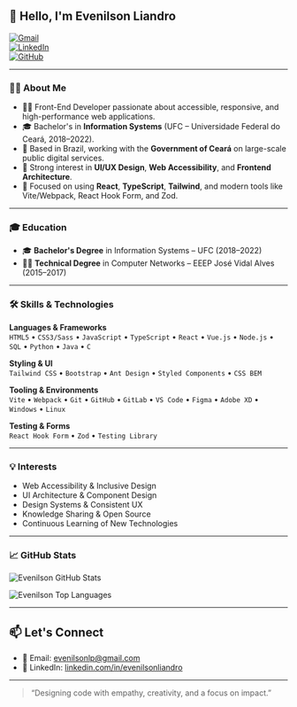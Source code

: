 
## 👋 Hello, I'm Evenilson Liandro

[![Gmail](https://img.shields.io/badge/Gmail-D14836?style=for-the-badge&logo=gmail&logoColor=white)](mailto:evenilsonlp@gmail.com)  
[![LinkedIn](https://img.shields.io/badge/LinkedIn-0077B5?style=for-the-badge&logo=linkedin&logoColor=white)](https://www.linkedin.com/in/evenilsonliandro)  
[![GitHub](https://img.shields.io/badge/GitHub-181717?style=for-the-badge&logo=github&logoColor=white)](https://github.com/evenilson)

---

### 👨‍💻 About Me

- 🧑‍💻 Front-End Developer passionate about accessible, responsive, and high-performance web applications.
- 🎓 Bachelor's in **Information Systems** (UFC – Universidade Federal do Ceará, 2018–2022).
- 📌 Based in Brazil, working with the **Government of Ceará** on large-scale public digital services.
- 🎨 Strong interest in **UI/UX Design**, **Web Accessibility**, and **Frontend Architecture**.
- 🚀 Focused on using **React**, **TypeScript**, **Tailwind**, and modern tools like Vite/Webpack, React Hook Form, and Zod.

---

### 🎓 Education

- 🎓 **Bachelor's Degree** in Information Systems – UFC (2018–2022)  
- 🧑‍🔧 **Technical Degree** in Computer Networks – EEEP José Vidal Alves (2015–2017)

---

### 🛠️ Skills & Technologies

**Languages & Frameworks**  
`HTML5` • `CSS3/Sass` • `JavaScript` • `TypeScript` • `React` • `Vue.js` • `Node.js` • `SQL` • `Python` • `Java` • `C`

**Styling & UI**  
`Tailwind CSS` • `Bootstrap` • `Ant Design` • `Styled Components` • `CSS BEM`

**Tooling & Environments**  
`Vite` • `Webpack` • `Git` • `GitHub` • `GitLab` • `VS Code` • `Figma` • `Adobe XD` • `Windows` • `Linux`

**Testing & Forms**  
`React Hook Form` • `Zod` • `Testing Library`

---

### 💡 Interests

- Web Accessibility & Inclusive Design  
- UI Architecture & Component Design  
- Design Systems & Consistent UX  
- Knowledge Sharing & Open Source  
- Continuous Learning of New Technologies

---

### 📈 GitHub Stats

<p>
  <img src="https://github-readme-stats.vercel.app/api?username=evenilson&show_icons=true&theme=dracula" alt="Evenilson GitHub Stats" />
</p>

<p>
  <img src="https://github-readme-stats.vercel.app/api/top-langs/?username=evenilson&langs_count=10&layout=compact&theme=tokyonight" alt="Evenilson Top Languages" />
</p>

---

## 📫 Let's Connect

- 📧 Email: [evenilsonlp@gmail.com](mailto:evenilsonlp@gmail.com)  
- 💼 LinkedIn: [linkedin.com/in/evenilsonliandro](https://www.linkedin.com/in/evenilsonliandro)

---

> “Designing code with empathy, creativity, and a focus on impact.”
